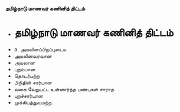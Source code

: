 **தமிழ்நாடு மாணவர் கணினித் திட்டம்**
- # தமிழ்நாடு மாணவர் கணினித் திட்டம்
- a. அயலினப்பிறப்புடைய
- அயலினவரவான
- அயலான
- புறம்பான
- தொடர்பற்ற
- பிறிதின் சார்பான
- வகை வேறுபட்ட உள்ளார்ந்த பண்புகள் சாராத
- புறச்சார்பான
- முக்கியத்துவமற்ற.

